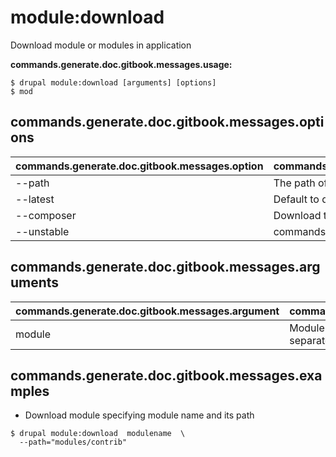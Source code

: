 # module:download
Download module or modules in application

**commands.generate.doc.gitbook.messages.usage:**
```
$ drupal module:download [arguments] [options]
$ mod  
```

## commands.generate.doc.gitbook.messages.options
commands.generate.doc.gitbook.messages.option | commands.generate.doc.gitbook.messages.details
-------|-------------
--path | The path of the contrib project
--latest | Default to download most recent version
--composer | Download the module using Composer
--unstable | commands.module.install.options.unstable

## commands.generate.doc.gitbook.messages.arguments
commands.generate.doc.gitbook.messages.argument | commands.generate.doc.gitbook.messages.details
---------|-------------
module | Module or modules to be enabled should be separated by a space

## commands.generate.doc.gitbook.messages.examples
* Download module specifying module name and its path
```
$ drupal module:download  modulename  \
  --path="modules/contrib"

```
